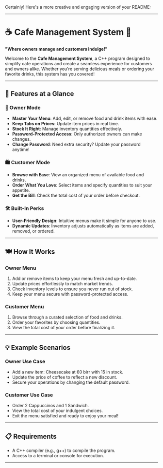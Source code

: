 Certainly! Here's a more creative and engaging version of your README:

---

# ☕️ Cafe Management System 🍴  
**"Where owners manage and customers indulge!"**

Welcome to the **Cafe Management System**, a C++ program designed to simplify cafe operations and create a seamless experience for customers and owners alike. Whether you're serving delicious meals or ordering your favorite drinks, this system has you covered!

---

## 🌟 Features at a Glance  

### 🔑 Owner Mode  
- **Master Your Menu**: Add, edit, or remove food and drink items with ease.  
- **Keep Tabs on Prices**: Update item prices in real time.  
- **Stock It Right**: Manage inventory quantities effectively.  
- **Password-Protected Access**: Only authorized owners can make changes.  
- **Change Password**: Need extra security? Update your password anytime!  

### 🛍️ Customer Mode  
- **Browse with Ease**: View an organized menu of available food and drinks.  
- **Order What You Love**: Select items and specify quantities to suit your appetite.  
- **Get the Bill**: Check the total cost of your order before checkout.  

### 🛠️ Built-In Perks  
- **User-Friendly Design**: Intuitive menus make it simple for anyone to use.  
- **Dynamic Updates**: Inventory adjusts automatically as items are added, removed, or ordered.  

---

## 🍽️ How It Works  

### Owner Menu  
1. Add or remove items to keep your menu fresh and up-to-date.  
2. Update prices effortlessly to match market trends.  
3. Check inventory levels to ensure you never run out of stock.  
4. Keep your menu secure with password-protected access.  

### Customer Menu  
1. Browse through a curated selection of food and drinks.  
2. Order your favorites by choosing quantities.  
3. View the total cost of your order before finalizing it.  

---

## 💡 Example Scenarios  

### **Owner Use Case**  
- Add a new item: Cheesecake at 60 birr with 15 in stock.  
- Update the price of coffee to reflect a new discount.  
- Secure your operations by changing the default password.  

### **Customer Use Case**  
- Order 2 Cappuccinos and 1 Sandwich.  
- View the total cost of your indulgent choices.  
- Exit the menu satisfied and ready to enjoy your meal!  

---

## 📋 Requirements  
- A C++ compiler (e.g., g++) to compile the program.  
- Access to a terminal or console for execution.  

---

